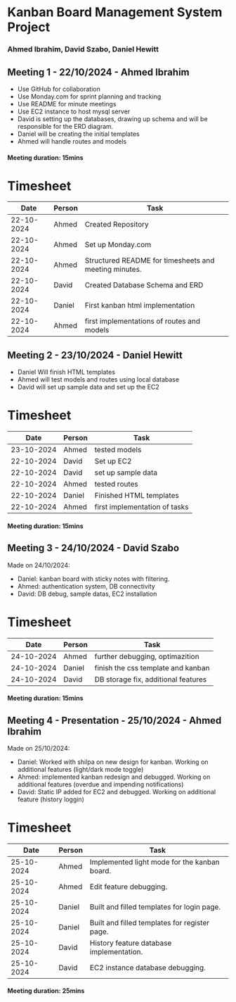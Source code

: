 # Kanban Board Management System Project
### Ahmed Ibrahim, David Szabo, Daniel Hewitt




## Meeting 1 - 22/10/2024 - Ahmed Ibrahim

* Use GitHub for collaboration
* Use Monday.com for sprint planning and tracking
* Use README for minute meetings
* Use EC2 instance to host mysql server
* David is setting up the databases, drawing up schema and will be responsible for the ERD diagram.
* Daniel will be creating the initial templates
* Ahmed will handle routes and models

#### Meeting duration: 15mins

# Timesheet

| Date       | Person        | Task                                   |
|------------|---------------|----------------------------------------|
| 22-10-2024 | Ahmed         |  Created Repository                    |
| 22-10-2024 | Ahmed         |  Set up Monday.com                    |
| 22-10-2024 | Ahmed         |  Structured README for timesheets and meeting minutes.                    |
| 22-10-2024 | David         |  Created Database Schema and ERD                    |
| 22-10-2024 | Daniel        |  First kanban html implementation                    |
| 22-10-2024 | Ahmed         |  first implementations of routes and models                    |



## Meeting 2 - 23/10/2024 - Daniel Hewitt

* Daniel Will finish HTML templates
* Ahmed will test models and routes using local database
* David will set up sample data and set up the EC2

# Timesheet 

| Date       | Person        | Task                                   |
|------------|---------------|----------------------------------------|
| 23-10-2024 | Ahmed         |  tested models                         |
| 22-10-2024 | David         |  Set up EC2                            |
| 22-10-2024 | David         |  set up sample data                    |
| 22-10-2024 | Ahmed         |  tested routes                         |
| 22-10-2024 | Daniel        |  Finished HTML templates               |
| 22-10-2024 | Ahmed         |  first implementation of tasks         |

#### Meeting duration: 15mins

## Meeting 3 - 24/10/2024 - David Szabo

Made on 24/10/2024:
* Daniel: kanban board with sticky notes with filtering.
* Ahmed: authentication system, DB connectivity
* David: DB debug, sample datas, EC2 installation

# Timesheet 

| Date       | Person        | Task                                   |
|------------|---------------|----------------------------------------|
| 24-10-2024 | Ahmed         |  further debugging, optimazition       |
| 24-10-2024 | Daniel        |  finish the css template and kanban    |
| 24-10-2024 | David         |  DB storage fix, additional features   |


#### Meeting duration: 15mins

## Meeting 4 - Presentation - 25/10/2024 - Ahmed Ibrahim

Made on 25/10/2024:
* Daniel: Worked with shilpa on new design for kanban. Working on additional features (light/dark mode toggle)
* Ahmed: implemented kanban redesign and debugged. Working on additional features (overdue and impending notifications)
* David: Static IP added for EC2 and debugged. Working on additional feature (history loggin)
  

# Timesheet 

| Date       | Person        | Task                                   |
|------------|---------------|----------------------------------------|
| 25-10-2024 | Ahmed         |  Implemented light mode for the kanban board.      |
| 25-10-2024 | Ahmed         |  Edit feature debugging.      |
| 25-10-2024 | Daniel        |  Built and filled templates for login page. |
| 25-10-2024 | Daniel        |  Built and filled templates for register page. |
| 25-10-2024 | David         |  History feature database implementation.   |
| 25-10-2024 | David         |  EC2 instance database debugging.   |


#### Meeting duration: 25mins
